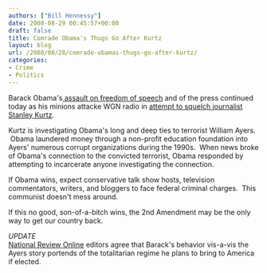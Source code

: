 ```yaml
---
authors: ["Bill Hennessy"]
date: 2008-08-29 00:45:57+00:00
draft: false
title: Comrade Obama's Thugs Go After Kurtz
layout: blog
url: /2008/08/28/comrade-obamas-thugs-go-after-kurtz/
categories:
- Crime
- Politics
---
```


Barack Obama's[ assault on freedom of speech](https://gatewaypundit.blogspot.com/2008/08/conservative-stanley-kurtz-targeted-by.html) and of the press continued today as his minions attacke WGN radio in [attempt to squelch journalist Stanley Kurtz](https://michellemalkin.com/). 

Kurtz is investigating Obama's long and deep ties to terrorist William Ayers.  Obama laundered money through a non-profit education foundation into Ayers' numerous corrupt organizations during the 1990s.  When news broke of Obama's connection to the convicted terrorist, Obama responded by attempting to incarcerate anyone investigating the connection.

If Obama wins, expect conservative talk show hosts, television commentators, writers, and bloggers to face federal criminal charges.  This communist doesn't mess around.  

If this no good, son-of-a-bitch wins, the 2nd Amendment may be the only way to get our country back.

*UPDATE*  
[National Review Online](https://article.nationalreview.com/?q=MmUwOTllNmMzZDNlMTljMGFmY2JkZTllYmQyOTY0ODY=) editors agree that Barack's behavior vis-a-vis the Ayers story portends of the totalitarian regime he plans to bring to America if elected.  
